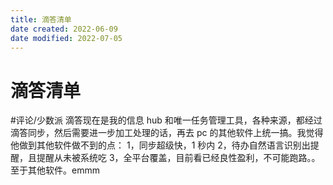 ```yaml
---
title: 滴答清单
date created: 2022-06-09
date modified: 2022-07-05
---
```


# 滴答清单

#评论/少数派
滴答现在是我的信息 hub 和唯一任务管理工具，各种来源，都经过滴答同步，然后需要进一步加工处理的话，再去 pc 的其他软件上统一搞。我觉得他做到其他软件做不到的点：
1，同步超级快，1 秒内
2，待办自然语言识别出提醒，且提醒从未被系统吃
3，全平台覆盖，目前看已经良性盈利，不可能跑路。。至于其他软件。emmm
